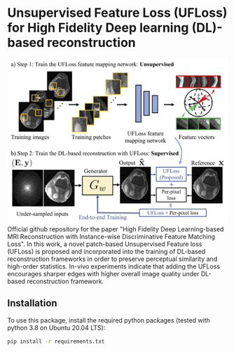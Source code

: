 # Unsupervised Feature Loss (UFLoss) for High Fidelity Deep learning (DL)-based reconstruction
<img src="github_images/Figure_1.jpg" width="900px"/>
Official github repository for the paper "High Fidelity Deep Learning-based MRI Reconstruction with Instance-wise Discriminative Feature Matching Loss". In this work, a novel patch-based Unsupervised Feature loss (UFLoss) is proposed and incorporated into the training of DL-based reconstruction frameworks in order to preserve perceptual similarity and high-order statistics. In-vivo experiments indicate that adding the UFLoss encourages sharper edges with higher overall image quality under DL-based reconstruction framework.

## Installation
To use this package, install the required python packages (tested with python 3.8 on Ubuntu 20.04 LTS):
```bash
pip install -r requirements.txt
```